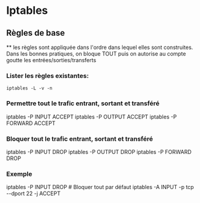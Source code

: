# Iptables

## Règles de base

** les règles sont appliquée dans l'ordre dans lequel elles sont construites. Dans les bonnes pratiques, on bloque TOUT puis on autorise au compte goutte les entrées/sorties/transferts

### Lister les règles existantes:
`iptables -L -v -n`

### Permettre tout le trafic entrant, sortant et transféré
iptables -P INPUT ACCEPT
iptables -P OUTPUT ACCEPT 
iptables -P FORWARD ACCEPT

### Bloquer tout le trafic entrant, sortant et transféré
iptables -P INPUT DROP
iptables -P OUTPUT DROP
iptables -P FORWARD DROP

### Exemple

iptables -P INPUT DROP # Bloquer tout par défaut
iptables -A INPUT -p tcp --dport 22 -j ACCEPT